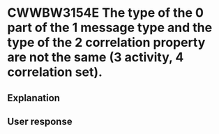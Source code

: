 # CWWBW3154E The type of the 0 part of the 1 message type and the type of the 2 correlation property are not the same (3 activity, 4 correlation set).

## Explanation

## User response